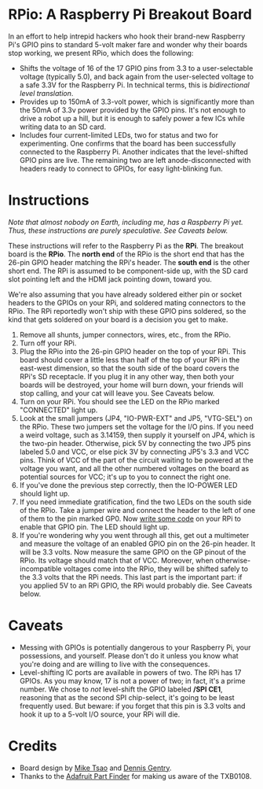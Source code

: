 RPio: A Raspberry Pi Breakout Board
===========================================

In an effort to help intrepid hackers who hook their brand-new Raspberry Pi's GPIO pins to standard 5-volt maker fare and wonder why their boards stop working, we present RPio, which does the following:

  * Shifts the voltage of 16 of the 17 GPIO pins from 3.3 to a user-selectable voltage (typically 5.0), and back again from the user-selected voltage to a safe 3.3V for the Raspberry Pi. In technical terms, this is *bidirectional level translation*.
  * Provides up to 150mA of 3.3-volt power, which is significantly more than the 50mA of 3.3v power provided by the GPIO pins. It's not enough to drive a robot up a hill, but it is enough to safely power a few ICs while writing data to an SD card.
  * Includes four current-limited LEDs, two for status and two for experimenting. One confirms that the board has been successfully connected to the Raspberry Pi. Another indicates that the level-shifted GPIO pins are live. The remaining two are left anode-disconnected with headers ready to connect to GPIOs, for easy light-blinking fun.

Instructions
============

*Note that almost nobody on Earth, including me, has a Raspberry Pi yet. Thus, these instructions are purely speculative. See Caveats below.*

These instructions will refer to the Raspberry Pi as the **RPi**. The breakout board is the **RPio**. The **north end** of the RPio is the short end that has the 26-pin GPIO header matching the RPi's header. The **south end** is the other short end. The RPi is assumed to be component-side up, with the SD card slot pointing left and the HDMI jack pointing down, toward you.

We're also assuming that you have already soldered either pin or socket headers to the GPIOs on your RPi, and soldered mating connectors to the RPio. The RPi reportedly won't ship with these GPIO pins soldered, so the kind that gets soldered on your board is a decision you get to make.

  1. Remove all shunts, jumper connectors, wires, etc., from the RPio.
  1. Turn off your RPi.
  1. Plug the RPio into the 26-pin GPIO header on the top of your RPi. This board should cover a little less than half of the top of your RPi in the east-west dimension, so that the south side of the board covers the RPi's SD receptacle. If you plug it in any other way, then both your boards will be destroyed, your home will burn down, your friends will stop calling, and your cat will leave you. See Caveats below.
  1. Turn on your RPi. You should see the LED on the RPio marked "CONNECTED" light up.
  1. Look at the small jumpers (JP4, "IO-PWR-EXT" and JP5, "VTG-SEL") on the RPio. These two jumpers set the voltage for the I/O pins. If you need a weird voltage, such as 3.14159, then supply it yourself on JP4, which is the two-pin header. Otherwise, pick 5V by connecting the two JP5 pins labeled 5.0 and VCC, or else pick 3V by connecting JP5's 3.3 and VCC pins. Think of VCC of the part of the circuit waiting to be powered at the voltage you want, and all the other numbered voltages on the board as potential sources for VCC; it's up to you to connect the right one.
  1. If you've done the previous step correctly, then the IO-POWER LED should light up.
  1. If you need immediate gratification, find the two LEDs on the south side of the RPio. Take a jumper wire and connect the header to the left of one of them to the pin marked GP0. Now [write some code](http://elinux.org/Rpi_Low-level_peripherals) on your RPi to enable that GPIO pin. The LED should light up.
  1. If you're wondering why you went through all this, get out a multimeter and measure the voltage of an enabled GPIO pin on the 26-pin header. It will be 3.3 volts. Now measure the same GPIO on the GP pinout of the RPio. Its voltage should match that of VCC. Moreover, when otherwise-incompatible voltages come into the RPio, they will be shifted safely to the 3.3 volts that the RPi needs. This last part is the important part: if you applied 5V to an RPi GPIO, the RPi would probably die. See Caveats below.

Caveats
=======

  * Messing with GPIOs is potentially dangerous to your Raspberry Pi, your possessions, and yourself. Please don't do it unless you know what you're doing and are willing to live with the consequences.
  * Level-shifting IC ports are available in powers of two. The RPi has 17 GPIOs. As you may know, 17 is not a power of two; in fact, it's a prime number. We chose to *not* level-shift the GPIO labeled **/SPI CE1**, reasoning that as the second SPI chip-select, it's going to be least frequently used. But beware: if you forget that this pin is 3.3 volts and hook it up to a 5-volt I/O source, your RPi will die.

Credits
=======

  * Board design by [Mike Tsao](http://www.sowbug.com/) and [Dennis Gentry](https://github.com/dgentry).
  * Thanks to the [Adafruit Part Finder](http://www.ladyada.net/wiki/partfinder) for making us aware of the TXB0108.
